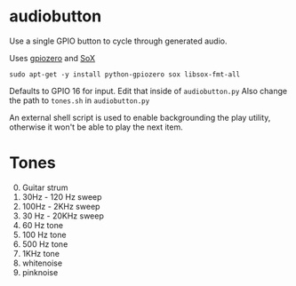 # audiobutton
Use a single GPIO button to cycle through generated audio.

Uses [gpiozero](http://pythonhosted.org/gpiozero/) and [SoX](http://sox.sourceforge.net/)

```
sudo apt-get -y install python-gpiozero sox libsox-fmt-all
```
Defaults to GPIO 16 for input. Edit that inside of `audiobutton.py`
Also change the path to `tones.sh` in `audiobutton.py`

An external shell script is used to enable backgrounding the play utility, otherwise it won't be able to play the next item.

# Tones
0. Guitar strum
1. 30Hz - 120 Hz sweep
2. 100Hz - 2KHz sweep
3. 30 Hz - 20KHz sweep
4. 60 Hz tone
5. 100 Hz tone
6. 500 Hz tone
7. 1KHz tone
8. whitenoise
9. pinknoise
